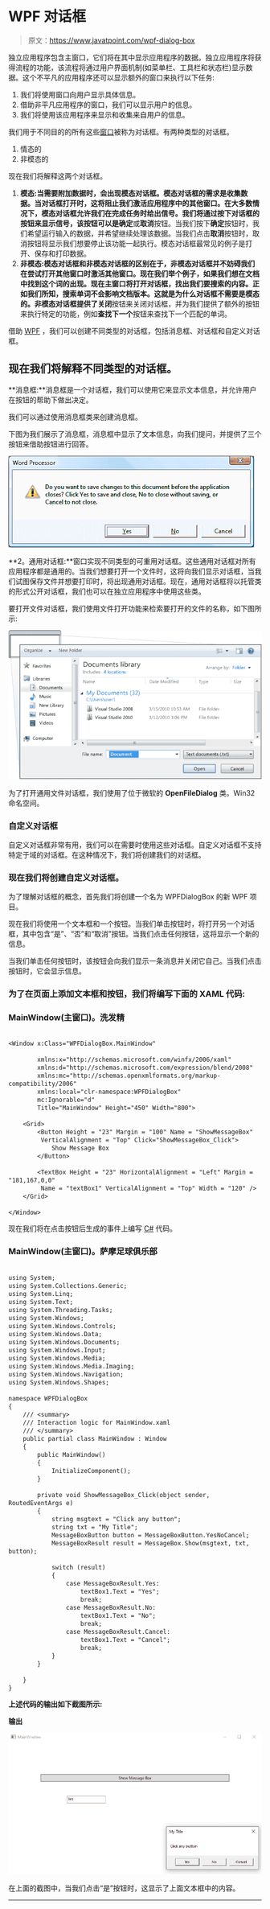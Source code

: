 # WPF 对话框

> 原文：<https://www.javatpoint.com/wpf-dialog-box>

独立应用程序包含主窗口，它们将在其中显示应用程序的数据。独立应用程序将获得流程的功能，该流程将通过用户界面机制(如菜单栏、工具栏和状态栏)显示数据。这个不平凡的应用程序还可以显示额外的窗口来执行以下任务:

1.  我们将使用窗口向用户显示具体信息。
2.  借助非平凡应用程序的窗口，我们可以显示用户的信息。
3.  我们将使用该应用程序来显示和收集来自用户的信息。

我们用于不同目的的所有这些[窗口](https://www.javatpoint.com/windows)被称为对话框。有两种类型的对话框。

1.  情态的
2.  非模态的

现在我们将解释这两个对话框。

1.  **模态:**当需要附加数据时，会出现模态对话框。模态对话框的需求是收集数据。当对话框打开时，这将阻止我们激活应用程序中的其他窗口。在大多数情况下，模态对话框允许我们在完成任务时给出信号。我们将通过按下对话框的按钮来显示信号，该按钮可以是**确定**或**取消**按钮。当我们按下**确定**按钮时，我们希望运行输入的数据，并希望继续处理该数据。当我们点击**取消**按钮时，取消按钮将显示我们想要停止该功能一起执行。模态对话框最常见的例子是打开、保存和打印数据。
2.  **非模态:**模态对话框和非模态对话框的区别在于，非模态对话框并不妨碍我们在尝试打开其他窗口时激活其他窗口。现在我们举个例子，如果我们想在文档中找到这个词的出现。现在主窗口将打开对话框，找出我们要搜索的内容。正如我们所知，搜索单词不会影响文档版本。这就是为什么对话框不需要是模态的。非模态对话框提供了**关闭**按钮来关闭对话框，并为我们提供了额外的按钮来执行特定的功能，例如**查找下一个**按钮来查找下一个匹配的单词。

借助 [WPF](https://www.javatpoint.com/wpf) ，我们可以创建不同类型的对话框，包括消息框、对话框和自定义对话框。

## 现在我们将解释不同类型的对话框。

**消息框:**消息框是一个对话框，我们可以使用它来显示文本信息，并允许用户在按钮的帮助下做出决定。

我们可以通过使用消息框类来创建消息框。

下图为我们展示了消息框，消息框中显示了文本信息，向我们提问，并提供了三个按钮来借助按钮进行回答。

![WPF Dialog Box](img/18795b0658b3f484ad0fbff52fc5934e.png)

**2。通用对话框:**窗口实现不同类型的可重用对话框。这些通用对话框对所有应用程序都是通用的。当我们想要打开一个文件时，这将向我们显示对话框，当我们试图保存文件并想要打印时，将出现通用对话框。现在，通用对话框将以托管类的形式公开对话框，我们也可以在独立应用程序中使用这些类。

要打开文件对话框，我们使用文件打开功能来检索要打开的文件的名称，如下图所示:

![WPF Dialog Box](img/c9e1784d881e4f9d1198505ec1f3280b.png)

为了打开通用文件对话框，我们使用了位于微软的 **OpenFileDialog** 类。Win32 命名空间。

### 自定义对话框

自定义对话框非常有用，我们可以在需要时使用这些对话框。自定义对话框不支持特定于域的对话框。在这种情况下，我们将创建我们的对话框。

### 现在我们将创建自定义对话框。

为了理解对话框的概念，首先我们将创建一个名为 WPFDialogBox 的新 WPF 项目。

现在我们将使用一个文本框和一个按钮。当我们单击按钮时，将打开另一个对话框，其中包含“是”、“否”和“取消”按钮。当我们点击任何按钮，这将显示一个新的信息。

当我们单击任何按钮时，该按钮会向我们显示一条消息并关闭它自己。当我们点击按钮时，它会显示信息。

### 为了在页面上添加文本框和按钮，我们将编写下面的 XAML 代码:

### MainWindow(主窗口)。洗发精

```

<Window x:Class="WPFDialogBox.MainWindow"

        xmlns:x="http://schemas.microsoft.com/winfx/2006/xaml"
        xmlns:d="http://schemas.microsoft.com/expression/blend/2008"
        xmlns:mc="http://schemas.openxmlformats.org/markup-compatibility/2006"
        xmlns:local="clr-namespace:WPFDialogBox"
        mc:Ignorable="d"
        Title="MainWindow" Height="450" Width="800">

    <Grid>
        <Button Height = "23" Margin = "100" Name = "ShowMessageBox"  
         VerticalAlignment = "Top" Click="ShowMessageBox_Click">
            Show Message Box
        </Button>

        <TextBox Height = "23" HorizontalAlignment = "Left" Margin = "181,167,0,0"  
         Name = "textBox1" VerticalAlignment = "Top" Width = "120" />
    </Grid>

</Window>

```

现在我们将在点击按钮后生成的事件上编写 [C#](https://www.javatpoint.com/c-sharp-tutorial) 代码。

### MainWindow(主窗口)。萨摩足球俱乐部

```

using System;
using System.Collections.Generic;
using System.Linq;
using System.Text;
using System.Threading.Tasks;
using System.Windows;
using System.Windows.Controls;
using System.Windows.Data;
using System.Windows.Documents;
using System.Windows.Input;
using System.Windows.Media;
using System.Windows.Media.Imaging;
using System.Windows.Navigation;
using System.Windows.Shapes;

namespace WPFDialogBox
{
    /// <summary>
    /// Interaction logic for MainWindow.xaml
    /// </summary>
    public partial class MainWindow : Window
    {
        public MainWindow()
        {
            InitializeComponent();
        }

        private void ShowMessageBox_Click(object sender, RoutedEventArgs e)
        {
            string msgtext = "Click any button";
            string txt = "My Title";
            MessageBoxButton button = MessageBoxButton.YesNoCancel;
            MessageBoxResult result = MessageBox.Show(msgtext, txt, button);

            switch (result)
            {
                case MessageBoxResult.Yes:
                    textBox1.Text = "Yes";
                    break;
                case MessageBoxResult.No:
                    textBox1.Text = "No";
                    break;
                case MessageBoxResult.Cancel:
                    textBox1.Text = "Cancel";
                    break;
            }
        }

    }
}

```

**上述代码的输出如下截图所示:**

**输出**

![WPF Dialog Box](img/c56a12d42dae25d2be8aff43902967f7.png)

在上面的截图中，当我们点击“是”按钮时，这显示了上面文本框中的内容。

* * *